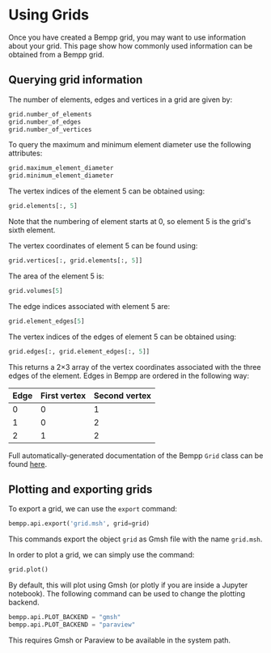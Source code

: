 # Using Grids

Once you have created a Bempp grid, you may want to use information about your grid.
This page show how commonly used information can be obtained from a Bempp grid.

## Querying grid information

The number of elements, edges and vertices in a grid are given by:

```python
grid.number_of_elements
grid.number_of_edges
grid.number_of_vertices
```

To query the maximum and minimum element diameter use the following attributes:

```python
grid.maximum_element_diameter
grid.minimum_element_diameter
```

The vertex indices of the element 5 can be obtained using:

```python
grid.elements[:, 5]
```

Note that the numbering of element starts at 0, so element 5 is the grid's sixth element.

The vertex coordinates of element 5 can be found using:

```python
grid.vertices[:, grid.elements[:, 5]]
```

The area of the element 5 is:

```python
grid.volumes[5]
```

The edge indices associated with element 5 are:

```python
grid.element_edges[5]
```

The vertex indices of the edges of element 5 can be obtained using:

```python
grid.edges[:, grid.element_edges[:, 5]]
```

This returns a 2&times;3 array of the vertex coordinates associated
with the three edges of the element.
Edges in Bempp are ordered in the following way:

Edge | First vertex | Second vertex
---- | ------------ | -------------
 0   |  0           |  1
 1   |  0           |  2
 2   |  1           |  2

Full automatically-generated documentation of the Bempp `Grid` class can be found
[here](https://bempp-cl.readthedocs.io/en/latest/docs/bempp/api/grid/grid/index.html#bempp.api.grid.grid.Grid).

## Plotting and exporting grids
To export a grid, we can use the `export` command:

```python
bempp.api.export('grid.msh', grid=grid)
```

This commands export the object `grid` as Gmsh file with the
name `grid.msh`.

In order to plot a grid, we can simply use the command:

```python
grid.plot()
```

By default, this will plot using Gmsh (or plotly if you are inside a Jupyter notebook).
The following command can be used to change the plotting backend.

```python
bempp.api.PLOT_BACKEND = "gmsh"
bempp.api.PLOT_BACKEND = "paraview"
```

This requires Gmsh or Paraview to be available in the system path.
